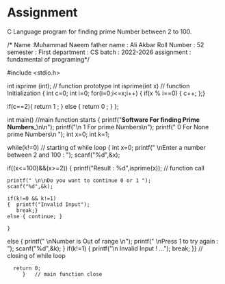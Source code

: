 # Assignment
C Language program for finding prime Number between 2 to 100.


/* Name        :Muhammad Naeem
   father name : Ali Akbar
   Roll Number : 52
   semester    : First
   department  : CS
   batch       : 2022-2026
   assignment  : fundamental of programing*/



#include <stdio.h>

int isprime (int);  // function prototype
int isprime(int x)  // function Initialization
   { 
     int c=0;
     int i=0;
     for(i=0;i<=x;i++)
   {
     if(x % i==0)
   { c++;             };}
   
   if(c==2){ return 1 ; }
   else    { return 0 ; }
    };

int main()  //main function starts
    {  printf("__Software For finding Prime Numbers___\n\n");
       printf("\n 1 For prime Numbers\n");
       printf(" 0 For None prime Numbers\n ");
       int x=0;
       int k=1;
 
while(k!=0)  // starting of while loop
    {
       int x=0;
       printf(" \nEnter a number between 2 and 100 : ");
       scanf("%d",&x);
   
if((x<=100)&&(x>=2))
    { printf("Result : %d",isprime(x));  // function call
    
    printf(" \n\nDo you want to continue 0 or 1 ");
    scanf("%d",&k);
    
    if(k!=0 && k!=1)
    {  printf("Invalid Input"); 
       break;}
    else { continue; }
    
    }
 
   else { 
          printf(" \nNumber is Out of range \n");
          printf(" \nPress 1 to try again : ");
          scanf("%d",&k);
        }
    if(k!=1)
        {
    printf("\n Invalid Input ! ...");
    break;
        }} // closing of while loop
    
      return 0;
         }   // main function close
    

